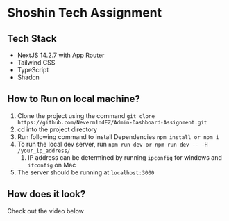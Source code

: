 # Shoshin Tech Assignment

## Tech Stack
- NextJS 14.2.7 with App Router
- Tailwind CSS
- TypeScript
- Shadcn

## How to Run on local machine?
1. Clone the project using the command `git clone https://github.com/Neverm1ndEZ/Admin-Dashboard-Assignment.git`
2. cd into the project directory
3. Run following command to install Dependencies `npm install or npm i`
4. To run the local dev server, run `npm run dev or npm run dev -- -H /your_ip_address/`
   1. IP address can be determined by running `ipconfig` for windows and `ifconfig` on Mac
5. The server should be running at `localhost:3000`

## How does it look?

Check out the video below